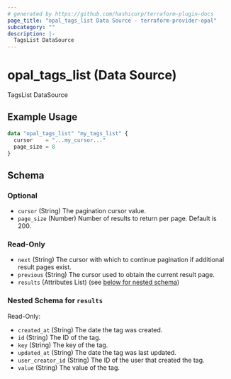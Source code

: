 ```yaml
---
# generated by https://github.com/hashicorp/terraform-plugin-docs
page_title: "opal_tags_list Data Source - terraform-provider-opal"
subcategory: ""
description: |-
  TagsList DataSource
---
```


# opal_tags_list (Data Source)

TagsList DataSource

## Example Usage

```terraform
data "opal_tags_list" "my_tags_list" {
  cursor    = "...my_cursor..."
  page_size = 8
}
```

<!-- schema generated by tfplugindocs -->
## Schema

### Optional

- `cursor` (String) The pagination cursor value.
- `page_size` (Number) Number of results to return per page. Default is 200.

### Read-Only

- `next` (String) The cursor with which to continue pagination if additional result pages exist.
- `previous` (String) The cursor used to obtain the current result page.
- `results` (Attributes List) (see [below for nested schema](#nestedatt--results))

<a id="nestedatt--results"></a>
### Nested Schema for `results`

Read-Only:

- `created_at` (String) The date the tag was created.
- `id` (String) The ID of the tag.
- `key` (String) The key of the tag.
- `updated_at` (String) The date the tag was last updated.
- `user_creator_id` (String) The ID of the user that created the tag.
- `value` (String) The value of the tag.


